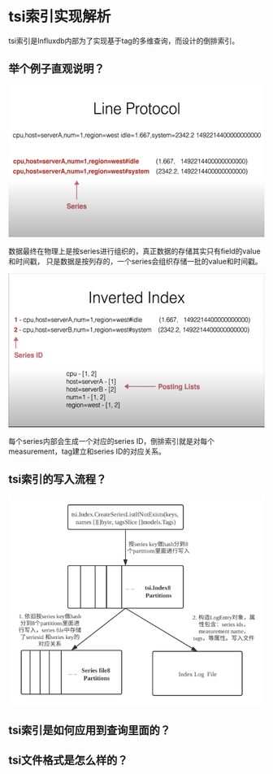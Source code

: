 # tsi索引实现解析
tsi索引是Influxdb内部为了实现基于tag的多维查询，而设计的倒排索引。

## 举个例子直观说明？
![image](line_protocol.png)

数据最终在物理上是按series进行组织的，真正数据的存储其实只有field的value和时间戳，
只是数据是按列存的，一个series会组织存储一批的value和时间戳。

![image](invert_index.png)

每个series内部会生成一个对应的series ID，倒排索引就是对每个measurement，tag建立和series ID的对应关系。

## tsi索引的写入流程？
![image](tsi索引写入流程图像.png)



## tsi索引是如何应用到查询里面的？




## tsi文件格式是怎么样的？



